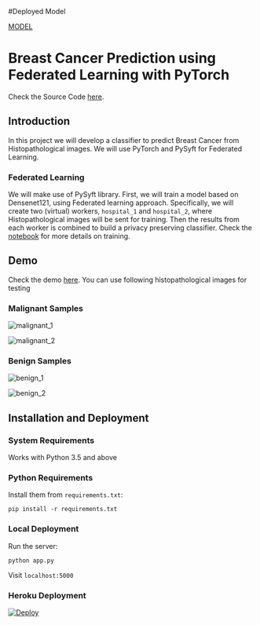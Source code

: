 #Deployed Model 

[MODEL](https://itsrawlinz-jeff.github.io/rawlinzbreastcancerclassificationweb/)

# Breast Cancer Prediction using Federated Learning with PyTorch


Check the Source Code [here](https://github.com/itsrawlinz-jeff/Heroku-Model-BCC-Deployment.git).


## Introduction

In this project we will develop a classifier to predict Breast Cancer from Histopathological images. We will use PyTorch and PySyft for Federated Learning.


### Federated Learning

We will make use of PySyft library. First, we will train a model based on Densenet121, using Federated learning approach. Specifically, we will create two (virtual) workers, `hospital_1` and `hospital_2`, where Histopathological images will be sent for training. Then the results from each worker is combined to build a privacy preserving classifier. Check the [notebook](https://github.com/avinassh/breast-cancer-prediction/blob/master/Detecting_Breast_Cancer_With_Federated_Learning.ipynb) for more details on training.


## Demo

Check the demo [here](https://pytorch-cancer-prediction.herokuapp.com/). You can use following histopathological images for testing

### Malignant Samples

![malignant_1](https://user-images.githubusercontent.com/640792/63314664-09142700-c326-11e9-90fc-ae358c59b045.jpg)

![malignant_2](https://user-images.githubusercontent.com/640792/63314665-09142700-c326-11e9-9075-607a5d900bd1.jpg)



### Benign Samples

![benign_1](https://user-images.githubusercontent.com/640792/63314649-01ed1900-c326-11e9-8db5-6f6ac8f01f8b.jpg)

![benign_2](https://user-images.githubusercontent.com/640792/63314650-01ed1900-c326-11e9-8a23-1139c38de5e6.jpg)



## Installation and Deployment


### System Requirements


Works with Python 3.5 and above


### Python Requirements

Install them from `requirements.txt`:

    pip install -r requirements.txt


### Local Deployment

Run the server:

    python app.py


Visit `localhost:5000`

### Heroku Deployment

[![Deploy](https://www.herokucdn.com/deploy/button.svg)](https://heroku.com/deploy?template=https://github.com/avinassh/breast-cancer-prediction)
